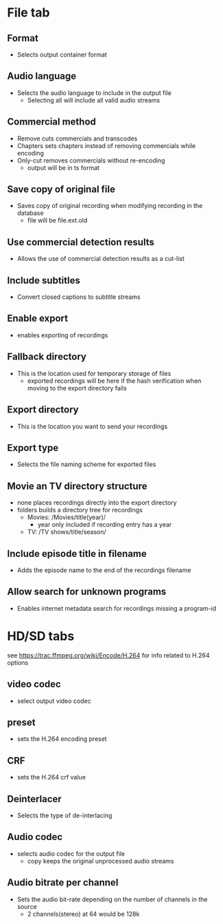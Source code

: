 # File tab
## Format
* Selects output container format
## Audio language
* Selects the audio language to include in the output file
  * Selecting all will include all valid audio streams
## Commercial method
* Remove cuts commercials and transcodes
* Chapters sets chapters instead of removing commercials while encoding
* Only-cut removes commercials without re-encoding
  * output will be in ts format
## Save copy of original file
* Saves copy of original recording when modifying recording in the database
  * file will be file.ext.old
## Use commercial detection results
* Allows the use of commercial detection results as a cut-list
## Include subtitles
* Convert closed captions to subtitle streams
## Enable export
* enables exporting of recordings
## Fallback directory
* This is the location used for temporary storage of files
  * exported recordings will be here if the hash verification when moving to the export directory fails
## Export directory
* This is the location you want to send your recordings
## Export type
* Selects the file naming scheme for exported files
## Movie an TV directory structure
* none places recordings directly into the export directory
* folders builds a directory tree for recordings
  * Movies: /Movies/title(year)/
    * year only included if recording entry has a year
  * TV: /TV shows/title/season/
## Include episode title in filename
* Adds the episode name to the end of the recordings filename
## Allow search for unknown programs
* Enables internet metadata search for recordings missing a program-id

# HD/SD tabs
see https://trac.ffmpeg.org/wiki/Encode/H.264 for info related to H.264 options
## video codec
* select output video codec
## preset
* sets the H.264 encoding preset
## CRF
* sets the H.264 crf value
## Deinterlacer
* Selects the type of de-interlacing
## Audio codec
* selects audio codec for the output file
  * copy keeps the original unprocessed audio streams
## Audio bitrate per channel
* Sets the audio bit-rate depending on the number of channels in the source
  * 2 channels(stereo) at 64 would be 128k